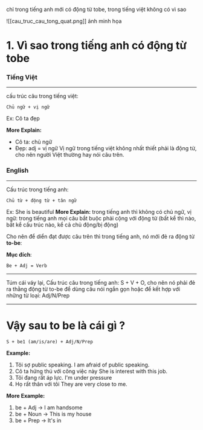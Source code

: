 
chỉ trong tiếng anh mới có động từ tobe, trong tiếng việt không có vì sao

![[cau_truc_cau_tong_quat.png]]
ảnh minh họa
# 1. Vì sao trong tiếng anh có động từ tobe
### Tiếng Việt
---
cấu trúc câu trong tiếng việt:
```
Chủ ngữ + vị ngữ
```
Ex: Cô ta đẹp

**More Explain:** 
- Cô ta: chủ ngữ
- Đẹp: adj = vị ngữ
Vị ngữ trong tiếng việt không nhất thiết phải là động từ, cho nên người Việt thường hay nói câu trên.



### English
---
Cấu trúc trong tiếng anh:
```
Chủ từ + động từ + tân ngữ
```

Ex: She is beautiful
**More Explain:** trong tiếng anh thì không có chủ ngữ, vị ngữ: 
trong tiếng anh mọi câu bắt buộc phải cộng với động từ (bất kể thì nào, bất kể cấu trúc nào, kể cả chủ động/bị động)

Cho nên để diển đạt được câu trên thì trong tiếng anh, nó mới đẻ ra động từ **to-be**: 

**Mục đích**: 
```
Be + Adj = Verb
```



---
Túm cái váy lại, Cấu trúc câu trong tiếng anh:
S + V + O, cho nên nó phải đẻ ra thằng động từ to-be để dùng câu nói ngắn gọn hoặc để kết hợp với những từ loại: Adj/N/Prep


---


# Vậy sau to be là cái gì ? 

```ad-note
S + be1 (am/is/are) + Adj/N/Prep
```

**Example:**
1. Tôi sợ public speaking.
	I am afraid of public speaking.
2. Cô ta hứng thú với công việc này
	She is interest with this job.
3. Tôi đang rất áp lực.
	I'm under pressure
4. Họ rất thân với tôi
	They are very close to me.



**More Example:**
1. be + Adj -> I am handsome
2. be + Noun -> This is my house
3. be + Prep -> It's in 
